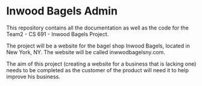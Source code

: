 # Inwood Bagels Admin

This repository contains all the documentation as well as the code for the Team2 - CS 691 - Inwood Bagels Project.

The project will be a website for the bagel shop Inwood Bagels, located in New York, NY. The website will be called inwwodbagelsny.com.

The aim of this project (creating a website for a business that is lacking one) needs to be completed as the customer of the product will need it to help improve his business.
